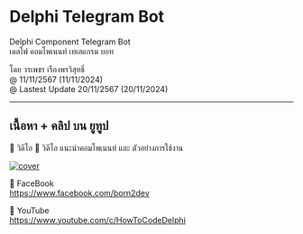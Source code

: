 # Delphi Telegram Bot
Delphi Component Telegram Bot \
เดลไฟ คอมโพเนนท์ เทเลแกรม บอท 

โดย  วรเพชร  เรืองพรวิสุทธิ์ \
@ 11/11/2567 (11/11/2024) \
@ Lastest Update 20/11/2567 (20/11/2024)

---

## เนื้อหา + คลิป บน ยูทูป
🔷 วิดีโอ
📌 วิดีโอ แนะนำคอมโพเนนท์ และ ตัวอย่างการใช้งาน <br>


[![cover](http://img.youtube.com/vi/FT2vRvUJiGM/0.jpg)](http://www.youtube.com/watch?v=FT2vRvUJiGM "Click to Play Video")


🔷 FaceBook  \
https://www.facebook.com/born2dev

🔷 YouTube  \
https://www.youtube.com/c/HowToCodeDelphi
